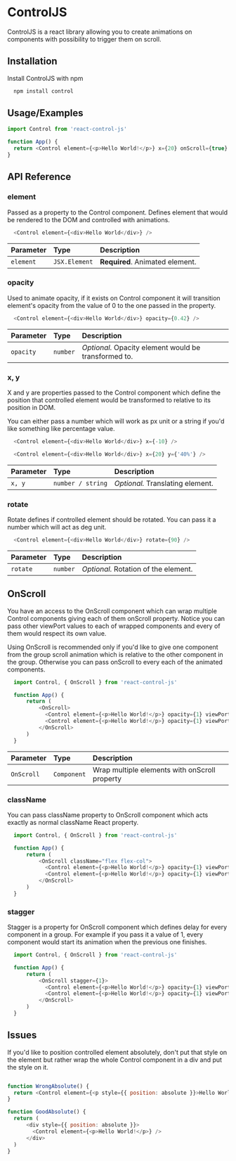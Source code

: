 
# ControlJS

ControlJS is a react library allowing you to create animations on components with possibility to trigger them on scroll.


## Installation

Install ControlJS with npm

```bash
  npm install control
```
    
## Usage/Examples

```javascript
import Control from 'react-control-js'

function App() {
  return <Control element={<p>Hello World!</p>} x={20} onScroll={true} />
}
```

## API Reference

### element
Passed as a property to the Control component. Defines element that would be rendered to the DOM and controlled with animations.
```javascript
  <Control element={<div>Hello World</div>} />
```

| Parameter | Type     | Description                |
| :-------- | :------- | :------------------------- |
| `element` | `JSX.Element` | **Required**. Animated element. |

### opacity
Used to animate opacity, if it exists on Control component it will transition element's opacity from the value of 0 to the one passed in the property. 

```javascript
  <Control element={<div>Hello World</div>} opacity={0.42} />
```

| Parameter | Type     | Description                       |
| :-------- | :------- | :-------------------------------- |
| `opacity`      | `number` | *Optional.* Opacity element would be transformed to. |

### x, y

X and y are properties passed to the Control component which define the position that controlled element would be transformed to relative  to its position in DOM.

You can either pass a number which will work as px unit or a string if you'd like something like percentage value.


```javascript
  <Control element={<div>Hello World</div>} x={-10} />
```
```javascript
  <Control element={<div>Hello World</div>} x={20} y={'40%'} />
```

| Parameter | Type     | Description                       |
| :-------- | :------- | :-------------------------------- |
| `x, y`      | `number / string` | *Optional.* Translating element. |

### rotate

Rotate defines if controlled element should be rotated. You can pass it a number which will act as deg unit.


```javascript
  <Control element={<div>Hello World</div>} rotate={90} />
```

| Parameter | Type     | Description                       |
| :-------- | :------- | :-------------------------------- |
| `rotate`      | `number` | *Optional.* Rotation of the element. |

## OnScroll
You have an access to the OnScroll component which can wrap multiple Control components giving each of them onScroll property.
Notice you can pass other viewPort values to each of wrapped components and every of them would respect its own value.

Using OnScroll is recommended only if you'd like to give one component from the group scroll animation which is relative to the other component in the group.
Otherwise you can pass onScroll to every each of the animated components.

```javascript
  import Control, { OnScroll } from 'react-control-js'

  function App() {
      return (
          <OnScroll>
            <Control element={<p>Hello World!</p>} opacity={1} viewPort={0.2} />
            <Control element={<p>Hello World!</p>} opacity={1} viewPort={0.6} />
          </OnScroll>
      )
  }
```

| Parameter | Type     | Description                       |
| :-------- | :------- | :-------------------------------- |
| `OnScroll`      | `Component` | Wrap multiple elements with onScroll property |

### className

You can pass className property to OnScroll component which acts exactly as normal className React property.

```javascript
  import Control, { OnScroll } from 'react-control-js'

  function App() {
      return (
          <OnScroll className="flex flex-col">
            <Control element={<p>Hello World!</p>} opacity={1} viewPort={0.2} />
            <Control element={<p>Hello World!</p>} opacity={1} viewPort={0.6} />
          </OnScroll>
      )
  }
```
### stagger

Stagger is a property for OnScroll component which defines delay for every component in a group.
For example if you pass it a value of 1, every component would start its animation when the previous one finishes.

```javascript
  import Control, { OnScroll } from 'react-control-js'

  function App() {
      return (
          <OnScroll stagger={1}>
            <Control element={<p>Hello World!</p>} opacity={1} viewPort={0.2} />
            <Control element={<p>Hello World!</p>} opacity={1} viewPort={0.6} />
          </OnScroll>
      )
  }
```
## Issues

If you'd like to position controlled element absolutely,
don't put that style on the element but rather wrap
the whole Control component in a div and put the style on it.

```javascript

function WrongAbsolute() {
  return <Control element={<p style={{ position: absolute }}>Hello World!</p>} />
}

function GoodAbsolute() {
  return (
      <div style={{ position: absolute }}>
        <Control element={<p>Hello World!</p>} />
      </div>
  )
}
```
